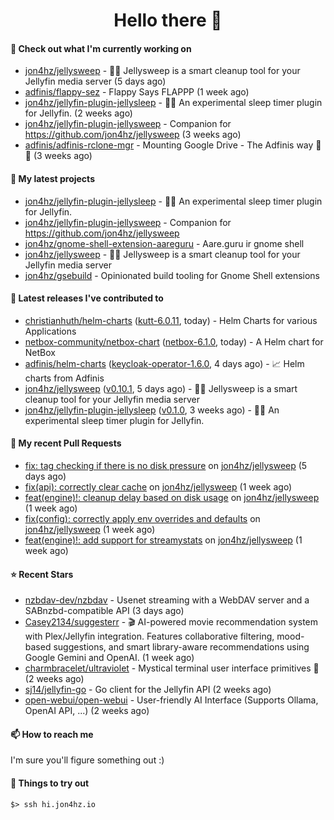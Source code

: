 <h1 align=center>Hello there 👋</h1>

#### 👷 Check out what I'm currently working on

- [jon4hz/jellysweep](https://github.com/jon4hz/jellysweep) - 🧹🪼 Jellysweep is a smart cleanup tool for your Jellyfin media server (5 days ago)
- [adfinis/flappy-sez](https://github.com/adfinis/flappy-sez) - Flappy Says FLAPPP (1 week ago)
- [jon4hz/jellyfin-plugin-jellysleep](https://github.com/jon4hz/jellyfin-plugin-jellysleep) - 🪼💤 An experimental sleep timer plugin for Jellyfin. (2 weeks ago)
- [jon4hz/jellyfin-plugin-jellysweep](https://github.com/jon4hz/jellyfin-plugin-jellysweep) - Companion for https://github.com/jon4hz/jellysweep (3 weeks ago)
- [adfinis/adfinis-rclone-mgr](https://github.com/adfinis/adfinis-rclone-mgr) - Mounting Google Drive - The Adfinis way 🧙✨ (3 weeks ago)

#### 🌱 My latest projects

- [jon4hz/jellyfin-plugin-jellysleep](https://github.com/jon4hz/jellyfin-plugin-jellysleep) - 🪼💤 An experimental sleep timer plugin for Jellyfin.
- [jon4hz/jellyfin-plugin-jellysweep](https://github.com/jon4hz/jellyfin-plugin-jellysweep) - Companion for https://github.com/jon4hz/jellysweep
- [jon4hz/gnome-shell-extension-aareguru](https://github.com/jon4hz/gnome-shell-extension-aareguru) - Aare.guru ir gnome shell
- [jon4hz/jellysweep](https://github.com/jon4hz/jellysweep) - 🧹🪼 Jellysweep is a smart cleanup tool for your Jellyfin media server
- [jon4hz/gsebuild](https://github.com/jon4hz/gsebuild) - Opinionated build tooling for Gnome Shell extensions

#### 🔭 Latest releases I've contributed to

- [christianhuth/helm-charts](https://github.com/christianhuth/helm-charts) ([kutt-6.0.11](https://github.com/christianhuth/helm-charts/releases/tag/kutt-6.0.11), today) - Helm Charts for various Applications
- [netbox-community/netbox-chart](https://github.com/netbox-community/netbox-chart) ([netbox-6.1.0](https://github.com/netbox-community/netbox-chart/releases/tag/netbox-6.1.0), today) - A Helm chart for NetBox
- [adfinis/helm-charts](https://github.com/adfinis/helm-charts) ([keycloak-operator-1.6.0](https://github.com/adfinis/helm-charts/releases/tag/keycloak-operator-1.6.0), 4 days ago) - 📈 Helm charts from Adfinis
- [jon4hz/jellysweep](https://github.com/jon4hz/jellysweep) ([v0.10.1](https://github.com/jon4hz/jellysweep/releases/tag/v0.10.1), 5 days ago) - 🧹🪼 Jellysweep is a smart cleanup tool for your Jellyfin media server
- [jon4hz/jellyfin-plugin-jellysleep](https://github.com/jon4hz/jellyfin-plugin-jellysleep) ([v0.1.0](https://github.com/jon4hz/jellyfin-plugin-jellysleep/releases/tag/v0.1.0), 3 weeks ago) - 🪼💤 An experimental sleep timer plugin for Jellyfin.

#### 🔨 My recent Pull Requests

- [fix: tag checking if there is no disk pressure](https://github.com/jon4hz/jellysweep/pull/44) on [jon4hz/jellysweep](https://github.com/jon4hz/jellysweep) (5 days ago)
- [fix(api): correctly clear cache](https://github.com/jon4hz/jellysweep/pull/38) on [jon4hz/jellysweep](https://github.com/jon4hz/jellysweep) (1 week ago)
- [feat(engine)!: cleanup delay based on disk usage](https://github.com/jon4hz/jellysweep/pull/37) on [jon4hz/jellysweep](https://github.com/jon4hz/jellysweep) (1 week ago)
- [fix(config): correctly apply env overrides and defaults](https://github.com/jon4hz/jellysweep/pull/36) on [jon4hz/jellysweep](https://github.com/jon4hz/jellysweep) (1 week ago)
- [feat(engine)!: add support for streamystats](https://github.com/jon4hz/jellysweep/pull/35) on [jon4hz/jellysweep](https://github.com/jon4hz/jellysweep) (1 week ago)

#### ⭐ Recent Stars

- [nzbdav-dev/nzbdav](https://github.com/nzbdav-dev/nzbdav) - Usenet streaming with a WebDAV server and a SABnzbd-compatible API (3 days ago)
- [Casey2134/suggesterr](https://github.com/Casey2134/suggesterr) - 🎬 AI-powered movie recommendation system with Plex/Jellyfin integration. Features collaborative filtering, mood-based suggestions, and smart library-aware recommendations using Google Gemini and OpenAI. (1 week ago)
- [charmbracelet/ultraviolet](https://github.com/charmbracelet/ultraviolet) - Mystical terminal user interface primitives 🌈 (2 weeks ago)
- [sj14/jellyfin-go](https://github.com/sj14/jellyfin-go) - Go client for the Jellyfin API (2 weeks ago)
- [open-webui/open-webui](https://github.com/open-webui/open-webui) - User-friendly AI Interface (Supports Ollama, OpenAI API, ...) (2 weeks ago)

#### 📫 How to reach me
I'm sure you'll figure something out :)

#### 👀 Things to try out
```
$> ssh hi.jon4hz.io
```